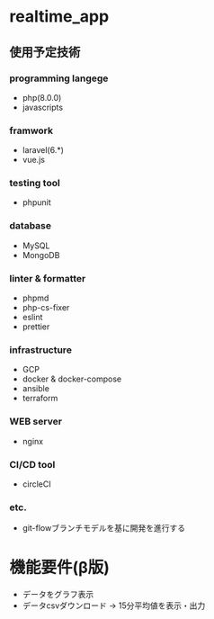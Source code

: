 # realtime_app

## 使用予定技術
### programming langege
* php(8.0.0)
* javascripts

### framwork
* laravel(6.*)
* vue.js

### testing tool
* phpunit

### database
* MySQL
* MongoDB

### linter & formatter
* phpmd
* php-cs-fixer
* eslint
* prettier

### infrastructure
* GCP
* docker & docker-compose
* ansible
* terraform

### WEB server
* nginx

### CI/CD tool
* circleCI

### etc.
* git-flowブランチモデルを基に開発を進行する

# 機能要件(β版)

* データをグラフ表示
* データcsvダウンロード
→ 15分平均値を表示・出力